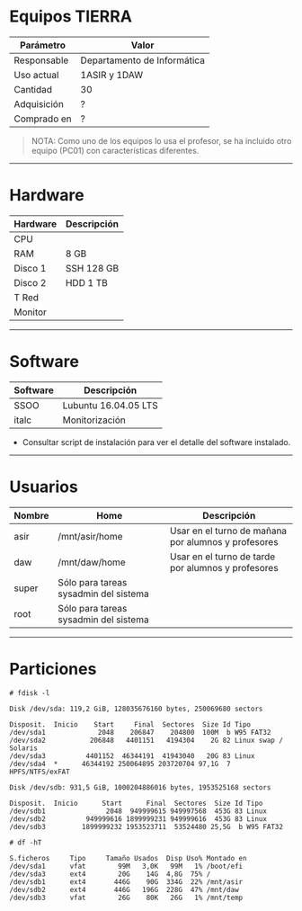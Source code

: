 
# Equipos TIERRA

| Parámetro | Valor |
| --------- | ----- |
| Responsable | Departamento de Informática |
| Uso actual  | 1ASIR y 1DAW |
| Cantidad    | 30 |
| Adquisición | ? |
| Comprado en | ? |

> NOTA: Como uno de los equipos lo usa el profesor, se ha incluido otro equipo (PC01) con características diferentes.
---

# Hardware

| Hardware | Descripción |
| -------- | -------------- |
| CPU      |
| RAM      | 8 GB |
| Disco 1  | SSH 128 GB |
| Disco 2  | HDD 1 TB |
| T Red    | |
| Monitor  | |

---

# Software

| Software | Descripción          |
| -------- | -------------------- |
| SSOO     | Lubuntu 16.04.05 LTS |
| italc    | Monitorización       |

* Consultar script de instalación para ver el detalle del software instalado.

---

# Usuarios

| Nombre   | Home           | Descripción |
| -------- | -------------- |----------- |
| asir     | /mnt/asir/home | Usar en el turno de mañana por alumnos y profesores |
| daw      | /mnt/daw/home | Usar en el turno de tarde por alumnos y profesores |
| super    | Sólo para tareas sysadmin del sistema |
| root     | Sólo para tareas sysadmin del sistema |

---

# Particiones

```
# fdisk -l

Disk /dev/sda: 119,2 GiB, 128035676160 bytes, 250069680 sectors

Disposit.  Inicio    Start     Final  Sectores  Size Id Tipo
/dev/sda1             2048    206847    204800  100M  b W95 FAT32
/dev/sda2           206848   4401151   4194304    2G 82 Linux swap / Solaris
/dev/sda3          4401152  46344191  41943040   20G 83 Linux
/dev/sda4  *      46344192 250064895 203720704 97,1G  7 HPFS/NTFS/exFAT

Disk /dev/sdb: 931,5 GiB, 1000204886016 bytes, 1953525168 sectors

Disposit.  Inicio      Start      Final  Sectores  Size Id Tipo
/dev/sdb1               2048  949999615 949997568  453G 83 Linux
/dev/sdb2          949999616 1899999231 949999616  453G 83 Linux
/dev/sdb3         1899999232 1953523711  53524480 25,5G  b W95 FAT32
```

```
# df -hT

S.ficheros     Tipo     Tamaño Usados  Disp Uso% Montado en
/dev/sda1      vfat        99M   3,0K   99M   1% /boot/efi
/dev/sda3      ext4        20G    14G  4,8G  75% /
/dev/sdb1      ext4       446G    90G  334G  22% /mnt/asir
/dev/sdb2      ext4       446G   196G  228G  47% /mnt/daw
/dev/sdb3      vfat        26G    80K   26G   1% /mnt/temp
```
